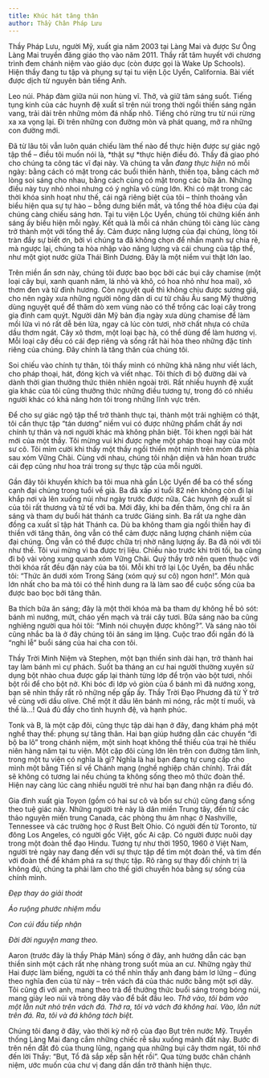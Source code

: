 ```yaml
---
title: Khúc hát tăng thân
author: Thầy Chân Pháp Lưu
---
```


<p class="editors-preface">Thầy Pháp Lưu, người Mỹ, xuất gia năm 2003 tại Làng Mai và được Sư Ông Làng Mai truyền đăng giáo thọ vào năm 2011. Thầy rất tâm huyết với chương trình đem chánh niệm vào giáo dục (còn được gọi là Wake Up Schools). Hiện thầy đang tu tập và phụng sự tại tu viện Lộc Uyển, California. Bài viết được dịch từ nguyên bản tiếng Anh.</p>

Leo núi. Pháp đàm giữa núi non hùng vĩ. Thở, và giữ tâm sáng suốt. Tiếng tụng kinh của các huynh đệ xuất sĩ trên núi trong thời ngồi thiền sáng ngân vang, trải dài trên những mỏm đá nhấp nhô. Tiếng chó rừng tru từ núi rừng xa xa vọng lại. Đi trên những con đường mòn và phát quang, mở ra những con đường mới.

Đã từ lâu tôi vẫn luôn quán chiếu làm thế nào để thực hiện được sự giác ngộ tập thể – điều tôi muốn nói là, *thật sự *thực hiện điều đó. Thầy đã giao phó cho chúng ta công tác vĩ đại này. Và chúng ta vẫn *đang thực hiện* nó mỗi ngày: bằng cách có mặt trong các buổi thiền hành, thiền tọa, bằng cách mở lòng soi sáng cho nhau, bằng cách cùng có mặt trong các bữa ăn. Những điều này tuy nhỏ nhoi nhưng có ý nghĩa vô cùng lớn. Khi có mặt trong các thời khóa sinh hoạt như thế, cái ngã riêng biệt của tôi – thỉnh thoảng vẫn biểu hiện qua sự tự hào – bỗng dưng biến mất, và tổng thể hòa điệu của đại chúng càng chiếu sáng hơn. Tại tu viện Lộc Uyển, chúng tôi chứng kiến ánh sáng ấy biểu hiện mỗi ngày. Kết quả là mỗi cá nhân chúng tôi càng lúc càng trở thành một với tổng thể ấy. Cảm được năng lượng của đại chúng, lòng tôi tràn đầy sự biết ơn, bởi vì chúng ta đã không chọn để nhấn mạnh sự chia rẽ, mà ngược lại, chúng ta hòa nhập vào năng lượng và cái chung của tập thể, như một giọt nước giữa Thái Bình Dương. Đây là một niềm vui thật lớn lao.

Trên miền ẩn sơn này, chúng tôi được bao bọc bởi các bụi cây chamise (một loại cây bụi, xanh quanh năm, lá nhỏ và khô, có hoa nhỏ như hoa mai), xô thơm đen và tử đinh hương. Còn nguyệt quế thì không chịu được sương giá, cho nên ngày xưa những người nông dân di cư từ châu Âu sang Mỹ thường dùng nguyệt quế để thăm dò xem vùng nào có thể trồng các loại cây trong gia đình cam quýt. Người dân Mỹ bản địa ngày xưa dùng chamise để làm mồi lửa vì nó rất dễ bén lửa, ngay cả lúc còn tươi, nhờ chất nhựa có chứa dầu thơm ngát. Cây xô thơm, một loại bạc hà, có thể dùng để làm hương vị. Mỗi loại cây đều có cái đẹp riêng và sống rất hài hòa theo những đặc tính riêng của chúng. Đây chính là tăng thân của chúng tôi.

Soi chiếu vào chính tự thân, tôi thấy mình có những khả năng như viết lách, cho pháp thoại, hát, đóng kịch và viết nhạc. Tôi thích đi bộ đường dài và dành thời gian thưởng thức thiên nhiên ngoài trời. Rất nhiều huynh đệ xuất gia khác của tôi cũng thưởng thức những điều tương tự, trong đó có nhiều người khác có khả năng hơn tôi trong những lĩnh vực trên.

Để cho sự giác ngộ tập thể trở thành thực tại, thành một trải nghiệm có thật, tôi cần thực tập “tán dương” niềm vui có được những phẩm chất ấy nơi chính tự thân và nơi người khác mà không phân biệt. Tôi khen ngợi bài hát mới của một thầy. Tôi mừng vui khi được nghe một pháp thoại hay của một sư cô. Tôi mỉm cười khi thấy một thầy ngồi thiền một mình trên mỏm đá phía sau xóm Vững Chãi. Cùng với nhau, chúng tôi nhận diện và hân hoan trước cái đẹp cũng như hoa trái trong sự thực tập của mỗi người.

Gần đây tôi khuyến khích ba tôi mua nhà gần Lộc Uyển để ba có thể sống cạnh đại chúng trong tuổi về già. Ba đã xấp xỉ tuổi 82 nên không còn đi lại khắp nơi và lên xuống núi như ngày trước được nữa. Các huynh đệ xuất sĩ của tôi rất thương và tử tế với ba. Mới đây, khi ba đến thăm, ông chỉ ra ăn sáng và tham dự buổi hát thánh ca trước Giáng sinh. Ba rất ưa nghe dàn đồng ca xuất sĩ tập hát Thánh ca. Dù ba không tham gia ngồi thiền hay đi thiền với tăng thân, ông vẫn có thể cảm được năng lượng chánh niệm của đại chúng. Ông vẫn có thể được chữa trị nhờ năng lượng ấy. Ba đã nói với tôi như thế. Tôi vui mừng vì ba được trị liệu. Chiều nào trước khi trời tối, ba cũng đi bộ vài vòng xung quanh xóm Vững Chãi. Quý thầy trở nên quen thuộc với thời khóa rất đều đặn này của ba tôi. Mỗi khi trở lại Lộc Uyển, ba đều nhắc tôi: “Thức ăn dưới xóm Trong Sáng (xóm quý sư cô) ngon hơn!”. Món quà lớn nhất cho ba mà tôi có thể hình dung ra là làm sao để cuộc sống của ba được bao bọc bởi tăng thân.

Ba thích bữa ăn sáng; đây là một thời khóa mà ba tham dự không hề bỏ sót: bánh mì nướng, mứt, cháo yến mạch và trái cây tươi. Bữa sáng nào ba cũng nghiêng người qua hỏi tôi: “Mình nói chuyện được không?”. Và sáng nào tôi cũng nhắc ba là ở đây chúng tôi ăn sáng im lặng. Cuộc trao đổi ngắn đó là “nghi lễ” buổi sáng của hai cha con tôi.

Thầy Trời Minh Niệm và Stephen, một bạn thiền sinh dài hạn, trở thành hai tay làm bánh mì cự phách. Suốt ba tháng an cư hai người thường xuyên sử dụng bột nhào chua được gấp lại thành từng lớp để trộn vào bột tươi, nhồi bột rồi để cho bột nở. Khi bóc đi lớp vỏ giòn của ổ bánh mì đã nướng xong, bạn sẽ nhìn thấy rất rõ những nếp gấp ấy. Thầy Trời Đạo Phương đã từ Ý trở về cùng với dầu olive. Chế một ít dầu lên bánh mì nóng, rắc một tí muối, và thế là…! Quá đủ đầy cho tình huynh đệ, và hạnh phúc.

Tonk và B, là một cặp đôi, cũng thực tập dài hạn ở đây, đang khám phá một nghề thay thế: phụng sự tăng thân. Hai bạn giúp hướng dẫn các chuyến “đi bộ ba lô” trong chánh niệm, một sinh hoạt không thể thiếu của trại hè thiếu niên hàng năm tại tu viện. Một cặp đôi cùng lớn lên trên con đường tâm linh, trong một tu viện có nghĩa là gì? Nghĩa là hai bạn đang tự cung cấp cho mình một bằng Tiến sĩ về Chánh mạng (nghề nghiệp chân chính). Trái đất sẽ không có tương lai nếu chúng ta không sống theo mô thức đoàn thể. Hiện nay càng lúc càng nhiều người trẻ như hai bạn đang nhận ra điều đó.

Gia đình xuất gia Toyon (gồm có hai sư cô và bốn sư chú) cũng đang sống theo tuệ giác này. Những người trẻ này là dân miền Trung tây, đến từ các thảo nguyên miền trung Canada, các phòng thu âm nhạc ở Nashville, Tennessee và các trường học ở Rust Belt Ohio. Có người đến từ Toronto, từ đông Los Angeles, có người gốc Việt, gốc Ai cập. Có người được nuôi dạy trong một đoàn thể đạo Hindu. Tương tự như thời 1950, 1960 ở Việt Nam, người trẻ ngày nay đang đến với sự thực tập để tìm một đoàn thể, và tìm đến với đoàn thể để khám phá ra sự thực tập. Rõ ràng sự thay đổi chính trị là không đủ, chúng ta phải làm cho thế giới chuyển hóa bằng sự sống của chính mình.

*Đẹp thay áo giải thoát*

*Áo ruộng phước nhiệm mầu*

*Con cúi đầu tiếp nhận*

*Đời đời nguyện mang theo.*

Aaron (trước đây là thầy Pháp Mãn) sống ở đây, anh hướng dẫn các bạn thiền sinh một cách rất nhẹ nhàng trong suốt mùa an cư. Những ngày thứ Hai được làm biếng, người ta có thể nhìn thấy anh đang bám lơ lửng – đúng theo nghĩa đen của từ này – trên vách đá của thác nước bằng một sợi dây. Tôi cũng đi với anh, mang theo trà để thưởng thức buổi sáng trong bóng núi, mang giày leo núi và tròng dây vào để bắt đầu leo. *Thở vào, tôi bám vào một lằn nứt nhỏ trên vách đá. Thở ra, tôi và vách đá không hai. Vào, lằn nứt trên đá. Ra, tôi và đá không tách biệt.*

Chúng tôi đang ở đây, vào thời kỳ nở rộ của đạo Bụt trên nước Mỹ. Truyền thống Làng Mai đang cắm những chiếc rễ sâu xuống mảnh đất này. Bước đi trên nền đất đỏ của thung lũng, ngang qua những bụi cây thơm ngát, tôi nhớ đến lời Thầy: “Bụt, Tổ đã sắp xếp sẵn hết rồi”. Qua từng bước chân chánh niệm, ước muốn của chư vị đang dần dần trở thành hiện thực.